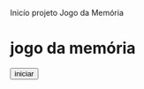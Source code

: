 Inicío projeto Jogo da Memória
<!DOCTYPE html>
<html lang="pt-br">
<head>
    <meta name="viewport" content="width=device-width, initial-scale=1.0">
    <title>Document</title>
</head>
<body>
    <div class="game-container">
        <h1>jogo da memória</h1>
        <div class="board" id="board"></div>
        <button class="reset-bnt" id="reset-bnt">iniciar</button>
    </div>
    <script src="script.js"></script>
</body>
</html>